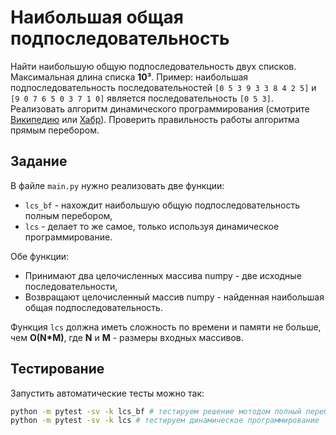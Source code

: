 # Наибольшая общая подпоследовательность

Найти наибольшую общую подпоследовательность двух списков. Максимальная длина списка **10³**. Пример: наибольшая подпоследовательность последовательностей `[0 5 3 9 3 3 8 4 2 5]` и `[9 0 7 6 5 0 3 7 1 0]` является последовательность `[0 5 3]`. Реализовать алгоритм динамического программирования (смотрите [Википедию](https://ru.wikipedia.org/wiki/%D0%9D%D0%B0%D0%B8%D0%B1%D0%BE%D0%BB%D1%8C%D1%88%D0%B0%D1%8F_%D0%BE%D0%B1%D1%89%D0%B0%D1%8F_%D0%BF%D0%BE%D0%B4%D0%BF%D0%BE%D1%81%D0%BB%D0%B5%D0%B4%D0%BE%D0%B2%D0%B0%D1%82%D0%B5%D0%BB%D1%8C%D0%BD%D0%BE%D1%81%D1%82%D1%8C) или [Хабр](https://habr.com/ru/post/142825/)). Проверить правильность работы алгоритма прямым перебором.

## Задание

В файле `main.py` нужно реализовать две функции:
+ `lcs_bf` - нахождит наибольшую общую подпоследовательность полным перебором,
+ `lcs` - делает то же самое, только используя динамическое программирование.

Обе функции:
+ Принимают два целочисленных массива numpy - две исходные последовательности,
+ Возвращают целочисленный массив numpy - найденная наибольшая общая подпоследовательность.

Функция `lcs` должна иметь сложность по времени и памяти не больше, чем **O(N\*M)**, где **N** и **M** - размеры входных массивов.

## Тестирование

Запустить автоматические тесты можно так:

```bash
python -m pytest -sv -k lcs_bf # тестируем решение мотодом полный перебор
python -m pytest -sv -k lcs # тестируем динамическое программирование
```
